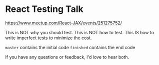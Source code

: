 # React Testing Talk

https://www.meetup.com/React-JAX/events/251275752/

This is NOT why you should test.
This is NOT how to test.
This IS how to write imperfect tests to minimize the cost.

`master` contains the initial code
`finished` contains the end code

If you have any questions or feedback, I'd love to hear both.
